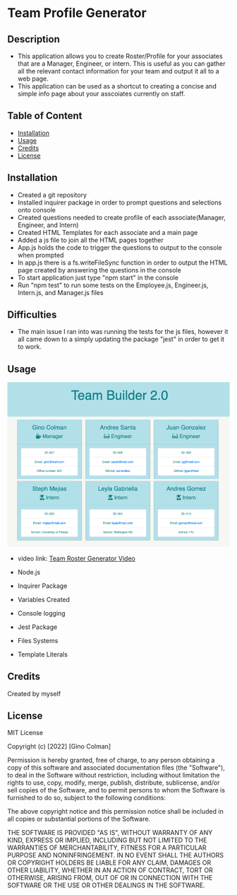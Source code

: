 # Team Profile Generator

## Description

* This application allows you to create Roster/Profile for your associates that are a Manager, Engineer, or intern. This is useful as you can gather all the relevant contact information for your team and output it all to a web page. 
* This application can be used as a shortcut to creating a concise and simple info page about your asscoiates currently on staff. 

## Table of Content

* [Installation](#installation) 
* [Usage](#usage) 
* [Credits](#credits) 
* [License](#license)

## Installation

* Created a git repository
* Installed inquirer package in order to prompt questions and selections onto console
* Created questions needed to create profile of each associate(Manager, Engineer, and Intern)
* Created HTML Templates for each associate and a main page
* Added a js file to join all the HTML pages together
* App.js holds the code to trigger the questions to output to the console when prompted
* In app.js there is a fs.writeFileSync function in order to output the HTML page created by answering the questions in the console
* To start application just type "npm start" in the console
* Run "npm test" to run some tests on the Employee.js, Engineer.js, Intern.js, and Manager.js files 

## Difficulties
* The main issue I ran into was running the tests for the js files, however it all came down to a simply updating the package "jest" in order to get it to work. 

## Usage

![](Assets/images/Generated_Team.png)

* video link:
[Team Roster Generator Video](https://drive.google.com/file/d/139-S6hCA6SM8xQc3n520vkMv989hYrhy/view)

* Node.js
* Inquirer Package
* Variables Created
* Console logging
* Jest Package
* Files Systems
* Template Literals

## Credits

Created by myself

## License

MIT License

Copyright (c) [2022] [Gino Colman]

Permission is hereby granted, free of charge, to any person obtaining a copy
of this software and associated documentation files (the "Software"), to deal
in the Software without restriction, including without limitation the rights
to use, copy, modify, merge, publish, distribute, sublicense, and/or sell
copies of the Software, and to permit persons to whom the Software is
furnished to do so, subject to the following conditions:

The above copyright notice and this permission notice shall be included in all
copies or substantial portions of the Software.

THE SOFTWARE IS PROVIDED "AS IS", WITHOUT WARRANTY OF ANY KIND, EXPRESS OR
IMPLIED, INCLUDING BUT NOT LIMITED TO THE WARRANTIES OF MERCHANTABILITY,
FITNESS FOR A PARTICULAR PURPOSE AND NONINFRINGEMENT. IN NO EVENT SHALL THE
AUTHORS OR COPYRIGHT HOLDERS BE LIABLE FOR ANY CLAIM, DAMAGES OR OTHER
LIABILITY, WHETHER IN AN ACTION OF CONTRACT, TORT OR OTHERWISE, ARISING FROM,
OUT OF OR IN CONNECTION WITH THE SOFTWARE OR THE USE OR OTHER DEALINGS IN THE
SOFTWARE.
